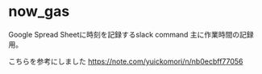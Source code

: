 # now_gas

Google Spread Sheetに時刻を記録するslack command
主に作業時間の記録用。

こちらを参考にしました https://note.com/yuickomori/n/nb0ecbff77056
